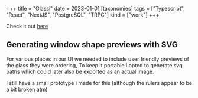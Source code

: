 +++
title = "Glassi"
date = 2023-01-01
[taxonomies]
tags = ["Typescript", "React", "NextJS", "PostgreSQL", "TRPC"]
kind = ["work"]
+++

Check it out [here](/preview/glassi)

## Generating window shape previews with SVG

For various places in our UI we needed to include user friendly previews of the glass they were ordering,
To keep it portable I opted to generate svg paths which could later also be exported as an actual image.

I still have a small prototype i made for this (although the rulers appear to be a bit broken atm)

<script type="module" crossorigin src="/embeds/glas-vormen/glasvormen.js"></script>
<link rel="stylesheet" href="/embeds/glas-vormen/glasvormen.css">
<div id="root"></div>
